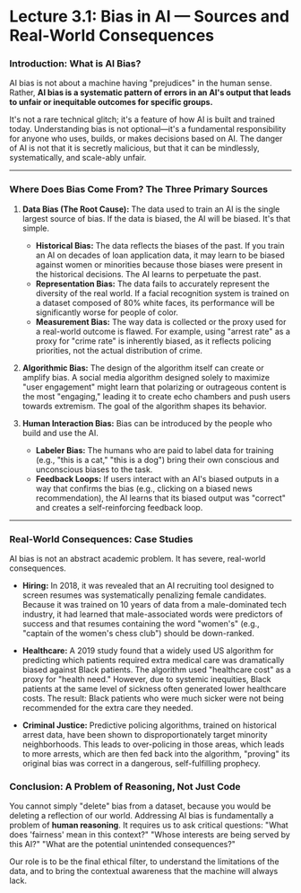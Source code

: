 # Lecture 3.1: Bias in AI — Sources and Real-World Consequences

### Introduction: What is AI Bias?
AI bias is not about a machine having "prejudices" in the human sense. Rather, **AI bias is a systematic pattern of errors in an AI's output that leads to unfair or inequitable outcomes for specific groups.**

It's not a rare technical glitch; it's a feature of how AI is built and trained today. Understanding bias is not optional—it's a fundamental responsibility for anyone who uses, builds, or makes decisions based on AI. The danger of AI is not that it is secretly malicious, but that it can be mindlessly, systematically, and scale-ably unfair.

---

### Where Does Bias Come From? The Three Primary Sources

1.  **Data Bias (The Root Cause):** The data used to train an AI is the single largest source of bias. If the data is biased, the AI will be biased. It's that simple.
    *   **Historical Bias:** The data reflects the biases of the past. If you train an AI on decades of loan application data, it may learn to be biased against women or minorities because those biases were present in the historical decisions. The AI learns to perpetuate the past.
    *   **Representation Bias:** The data fails to accurately represent the diversity of the real world. If a facial recognition system is trained on a dataset composed of 80% white faces, its performance will be significantly worse for people of color.
    *   **Measurement Bias:** The way data is collected or the proxy used for a real-world outcome is flawed. For example, using "arrest rate" as a proxy for "crime rate" is inherently biased, as it reflects policing priorities, not the actual distribution of crime.

2.  **Algorithmic Bias:** The design of the algorithm itself can create or amplify bias. A social media algorithm designed solely to maximize "user engagement" might learn that polarizing or outrageous content is the most "engaging," leading it to create echo chambers and push users towards extremism. The goal of the algorithm shapes its behavior.

3.  **Human Interaction Bias:** Bias can be introduced by the people who build and use the AI.
    *   **Labeler Bias:** The humans who are paid to label data for training (e.g., "this is a cat," "this is a dog") bring their own conscious and unconscious biases to the task.
    *   **Feedback Loops:** If users interact with an AI's biased outputs in a way that confirms the bias (e.g., clicking on a biased news recommendation), the AI learns that its biased output was "correct" and creates a self-reinforcing feedback loop.

---

### Real-World Consequences: Case Studies

AI bias is not an abstract academic problem. It has severe, real-world consequences.

*   **Hiring:** In 2018, it was revealed that an AI recruiting tool designed to screen resumes was systematically penalizing female candidates. Because it was trained on 10 years of data from a male-dominated tech industry, it had learned that male-associated words were predictors of success and that resumes containing the word "women's" (e.g., "captain of the women's chess club") should be down-ranked.

*   **Healthcare:** A 2019 study found that a widely used US algorithm for predicting which patients required extra medical care was dramatically biased against Black patients. The algorithm used "healthcare cost" as a proxy for "health need." However, due to systemic inequities, Black patients at the same level of sickness often generated lower healthcare costs. The result: Black patients who were much sicker were not being recommended for the extra care they needed.

*   **Criminal Justice:** Predictive policing algorithms, trained on historical arrest data, have been shown to disproportionately target minority neighborhoods. This leads to over-policing in those areas, which leads to more arrests, which are then fed back into the algorithm, "proving" its original bias was correct in a dangerous, self-fulfilling prophecy.

### Conclusion: A Problem of Reasoning, Not Just Code
You cannot simply "delete" bias from a dataset, because you would be deleting a reflection of our world. Addressing AI bias is fundamentally a problem of **human reasoning**. It requires us to ask critical questions: "What does 'fairness' mean in this context?" "Whose interests are being served by this AI?" "What are the potential unintended consequences?"

Our role is to be the final ethical filter, to understand the limitations of the data, and to bring the contextual awareness that the machine will always lack.
